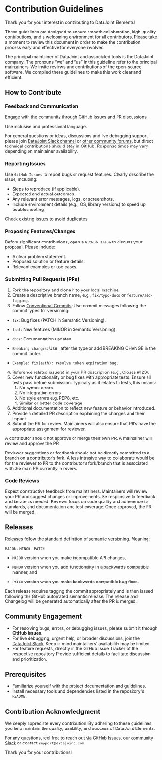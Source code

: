 # Contribution Guidelines

Thank you for your interest in contributing to DataJoint Elements!

These guidelines are designed to ensure smooth collaboration, high-quality
contributions, and a welcoming environment for all contributors. Please take a moment to
review this document in order to make the contribution process easy and effective for
everyone involved.

The principal maintainer of DataJoint and associated tools is the DataJoint company. The
pronouns “we” and “us” in this guideline refer to the principal maintainers. We invite
reviews and contributions of the open-source software. We compiled these guidelines to
make this work clear and efficient.

## How to Contribute

### Feedback and Communication

Engage with the community through GitHub Issues and PR discussions.

Use inclusive and professional language.

For general questions or ideas, discussions and live debugging support, please join
[DataJoint Slack channel](https://join.slack.com/t/datajoint/shared_invite/enQtMjkwNjQxMjI5MDk0LTQ3ZjFiZmNmNGVkYWFkYjgwYjdhNTBlZTBmMWEyZDc2NzZlYTBjOTNmYzYwOWRmOGFmN2MyYzU0OWQ0MWZiYTE)
or [other community forums](https://stackoverflow.com/questions/tagged/datajoint), but
direct technical contributions should stay in GitHub. Response times may vary depending
on maintainer availability.

### Reporting Issues

Use `GitHub Issues` to report bugs or request features. Clearly describe the issue,
including:

- Steps to reproduce (if applicable).
- Expected and actual outcomes.
- Any relevant error messages, logs, or screenshots.
- Include environment details (e.g., OS, library versions) to speed up troubleshooting.

Check existing issues to avoid duplicates.

### Proposing Features/Changes

Before significant contributions, open a `GitHub Issue` to discuss your proposal. Please
include:

- A clear problem statement.
- Proposed solution or feature details.
- Relevant examples or use cases.

### Submitting Pull Requests (PRs)

1. Fork the repository and clone it to your local machine.
2. Create a descriptive branch name, e.g., `fix/typo-docs` or `feature/add-logging`.
3. Follow [Conventional Commits](https://www.conventionalcommits.org/en/v1.0.0/): Use
   commit messages following the commit types for versioning:

- `fix`: Bug fixes (PATCH in Semantic Versioning).
- `feat`: New features (MINOR in Semantic Versioning).
- `docs`: Documentation updates.
- `Breaking changes`: Use ! after the type or add BREAKING CHANGE in the commit footer.

- `Example: fix(auth): resolve token expiration bug.`

4. Reference related issue(s) in your PR description (e.g., Closes #123).
5. Cover new functionality or bug fixes with appropriate tests. Ensure all tests pass
   before submission. Typically as it relates to tests, this means:
   1. No syntax errors
   2. No integration errors
   3. No style errors e.g. PEP8, etc.
   4. Similar or better code coverage
6. Additional documentation to reflect new feature or behavior introduced.
7. Provide a detailed PR description explaining the changes and their impact.
8. Submit the PR for review. Maintainers will also ensure that PR’s have the appropriate
   assignment for reviewer.

A contributor should not approve or merge their own PR. A maintainer will review and
approve the PR.

Reviewer suggestions or feedback should not be directly committed to a branch on a
contributor’s fork. A less intrusive way to collaborate would be for the reviewer to PR
to the contributor’s fork/branch that is associated with the main PR currently in
review.

### Code Reviews

Expect constructive feedback from maintainers. Maintainers will review your PR and
suggest changes or improvements. Be responsive to feedback and iterate as needed.
Reviews focus on code quality and adherence to standards, and documentation and test
coverage. Once approved, the PR will be merged.

## Releases

Releases follow the standard definition of
[semantic versioning](https://semver.org/spec/v2.0.0.html). Meaning:

`MAJOR` . `MINOR` . `PATCH`

- `MAJOR` version when you make incompatible API changes,

- `MINOR` version when you add functionality in a backwards compatible manner, and

- `PATCH` version when you make backwards compatible bug fixes.

Each release requires tagging the commit appropriately and is then issued following the
GitHub automated semantic release. The release and Changelog will be generated
automatically after the PR is merged.

## Community Engagement

- For resolving bugs, errors, or debugging issues, please submit it through **GitHub
  Issues**.
- For live debugging, urgent help, or broader discussions, join the
  [DataJoint Slack](https://join.slack.com/t/datajoint/shared_invite/enQtMjkwNjQxMjI5MDk0LTQ3ZjFiZmNmNGVkYWFkYjgwYjdhNTBlZTBmMWEyZDc2NzZlYTBjOTNmYzYwOWRmOGFmN2MyYzU0OWQ0MWZiYTE).
  Keep in mind maintainers’ availability may be limited.
- For feature requests, directly in the GitHub Issue Tracker of the respective
  repository Provide sufficient details to facilitate discussion and prioritization.

## Prerequisites

- Familiarize yourself with the project documentation and guidelines.
- Install necessary tools and dependencies listed in the repository's `README`.

## Contribution Acknowledgment

We deeply appreciate every contribution! By adhering to these guidelines, you help
maintain the quality, usability, and success of DataJoint Elements.

For any questions, feel free to reach out via GitHub Issues, our
[community Slack](https://join.slack.com/t/datajoint/shared_invite/enQtMjkwNjQxMjI5MDk0LTQ3ZjFiZmNmNGVkYWFkYjgwYjdhNTBlZTBmMWEyZDc2NzZlYTBjOTNmYzYwOWRmOGFmN2MyYzU0OWQ0MWZiYTE)
or contact `support@datajoint.com`.

Thank you for your contributions!
